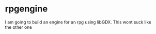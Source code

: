 rpgengine
=========

I am going to build an engine for an rpg using libGDX. This wont suck like the other one
